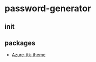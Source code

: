 # password-generator

## init

## packages
* [Azure-ttk-theme](https://github.com/rdbende/Azure-ttk-theme)